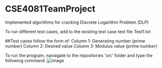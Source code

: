 # CSE4081TeamProject
Implemented algorithms for cracking Discrete Logarithm Problem (DLP)

To run different test cases, add to the existing test case text file Test1.txt

##Test cases follow the form of:
Column 1: Generating number (prime number)
Column 2: Desired value
Column 3: Modulus value (prime number)

To run the program, naviagate to the repositories 'src' folder and type the following command:
![image](https://user-images.githubusercontent.com/35845396/66707207-e80af980-ed0a-11e9-9227-ceee6183a015.png)
